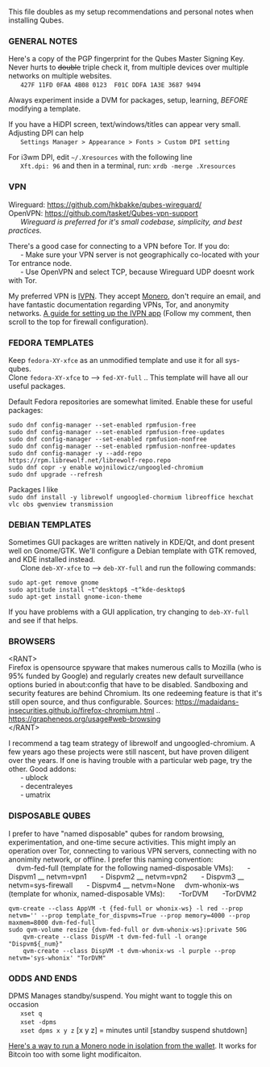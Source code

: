 This file doubles as my setup recommendations and personal notes when installing Qubes.

### GENERAL NOTES
Here's a copy of the PGP fingerprint for the Qubes Master Signing Key. Never hurts to ~~double~~ triple check it, from multiple devices over multiple networks on multiple websites.<br>
&nbsp;&nbsp;&nbsp;&nbsp;&nbsp; `427F 11FD 0FAA 4B08 0123  F01C DDFA 1A3E 3687 9494`

Always experiment inside a DVM for packages, setup, learning, *BEFORE* modifying a template.

If you have a HiDPI screen, text/windows/titles can appear very small. Adjusting DPI can help<br>
&nbsp;&nbsp;&nbsp;&nbsp;&nbsp; `Settings Manager > Appearance > Fonts > Custom DPI setting`

For i3wm DPI, edit `~/.Xresources` with the following line<br>
&nbsp;&nbsp;&nbsp;&nbsp;&nbsp; `Xft.dpi: 96` and then in a terminal, run: `xrdb -merge .Xresources`

### VPN
Wireguard: https://github.com/hkbakke/qubes-wireguard/<br>
OpenVPN: https://github.com/tasket/Qubes-vpn-support<br>
&nbsp;&nbsp;&nbsp;&nbsp;&nbsp; *Wireguard is preferred for it's small codebase, simplicity, and best practices.*

There's a good case for connecting to a VPN before Tor. If you do:<br>
&nbsp;&nbsp;&nbsp;&nbsp;&nbsp; - Make sure your VPN server is not geographically co-located with your Tor entrance node.<br>
&nbsp;&nbsp;&nbsp;&nbsp;&nbsp; - Use OpenVPN and select TCP, because Wireguard UDP doesnt work with Tor. 

My preferred VPN is [IVPN](ivpn.net). They accept [Monero](getmonero.org), don't require an email, and have fantastic documentation regarding VPNs, Tor, and anonymity networks. [A guide for setting up the IVPN app](https://forum.qubes-os.org/t/ivpn-app-4-2-setup-guide/23804/15) (Follow my comment, then scroll to the top for firewall configuration).

### FEDORA TEMPLATES
Keep `fedora-XY-xfce` as an unmodified template and use it for all sys-qubes.<br>
Clone `fedora-XY-xfce` to --> `fed-XY-full` .. This template will have all our useful packages.

Default Fedora repositories are somewhat limited. Enable these for useful packages:
```
sudo dnf config-manager --set-enabled rpmfusion-free
sudo dnf config-manager --set-enabled rpmfusion-free-updates
sudo dnf config-manager --set-enabled rpmfusion-nonfree
sudo dnf config-manager --set-enabled rpmfusion-nonfree-updates
sudo dnf config-manager -y --add-repo https://rpm.librewolf.net/librewolf-repo.repo
sudo dnf copr -y enable wojnilowicz/ungoogled-chromium
sudo dnf upgrade --refresh
```

Packages I like<br>
`sudo dnf install -y librewolf ungoogled-chormium libreoffice hexchat vlc obs gwenview transmission`

### DEBIAN TEMPLATES
Sometimes GUI packages are written natively in KDE/Qt, and dont present well on Gnome/GTK. We'll configure a Debian template with GTK removed, and KDE installed instead.<br>
&nbsp;&nbsp;&nbsp;&nbsp;&nbsp; Clone `deb-XY-xfce` to --> `deb-XY-full` and run the following commands:<br>
```
sudo apt-get remove gnome
sudo aptitude install ~t^desktop$ ~t^kde-desktop$
sudo apt-get install gnome-icon-theme    
```
If you have problems with a GUI application, try changing to `deb-XY-full` and see if that helps. 

### BROWSERS

\<RANT\><br>
Firefox is opensource spyware that makes numerous calls to Mozilla (who is 95% funded by Google) and regularly creates new default surveillance options buried in about:config that have to be disabled. Sandboxing and security features are behind Chromium. Its one redeeming feature is that it's still open source, and thus configurable. Sources:  https://madaidans-insecurities.github.io/firefox-chromium.html ..  https://grapheneos.org/usage#web-browsing<br>
\</RANT\>   

I recommend a tag team strategy of librewolf and ungoogled-chromium. A few years ago these projects were still nascent, but have proven diligent over the years. If one is having trouble with a particular web page, try the other. Good addons:<br>
&nbsp;&nbsp;&nbsp;&nbsp;&nbsp; - ublock<br>
&nbsp;&nbsp;&nbsp;&nbsp;&nbsp; - decentraleyes<br>
&nbsp;&nbsp;&nbsp;&nbsp;&nbsp; - umatrix<br>

### DISPOSABLE QUBES
I prefer to have "named disposable" qubes for random browsing, experimentation, and one-time secure activities. This might imply an operation over Tor, connecting to various VPN servers, connecting with no anonimity network, or offline. I prefer this naming convention:<br>
&nbsp;&nbsp;&nbsp; dvm-fed-full (template for the following named-disposable VMs):
&nbsp;&nbsp;&nbsp;&nbsp;&nbsp; - Dispvm1  __  netvm=vpn1
&nbsp;&nbsp;&nbsp;&nbsp;&nbsp; - Dispvm2  __  netvm=vpn2
&nbsp;&nbsp;&nbsp;&nbsp;&nbsp; - Dispvm3  __  netvm=sys-firewall
&nbsp;&nbsp;&nbsp;&nbsp;&nbsp; - Dispvm4  __  netvm=None
&nbsp;&nbsp;&nbsp; dvm-whonix-ws (template for whonix, named-disposable VMs):
&nbsp;&nbsp;&nbsp;&nbsp;&nbsp; -TorDVM
&nbsp;&nbsp;&nbsp;&nbsp;&nbsp; -TorDVM2
```
qvm-create --class AppVM -t {fed-full or whonix-ws} -l red --prop netvm='' --prop template_for_dispvms=True --prop memory=4000 --prop maxmem=8000 dvm-fed-full
sudo qvm-volume resize {dvm-fed-full or dvm-whonix-ws}:private 50G
	qvm-create --class DispVM -t dvm-fed-full -l orange "Dispvm${_num}" 
	qvm-create --class DispVM -t dvm-whonix-ws -l purple --prop netvm='sys-whonix' "TorDVM"
```

### ODDS AND ENDS
DPMS Manages standby/suspend. You might want to toggle this on occasion<br>
&nbsp;&nbsp;&nbsp;&nbsp;&nbsp; `xset q`    
&nbsp;&nbsp;&nbsp;&nbsp;&nbsp; `xset -dpms`     
&nbsp;&nbsp;&nbsp;&nbsp;&nbsp; `xset dpms x y z`  [x y z] = minutes until [standby suspend shutdown]

[Here's a way to run a Monero node in isolation from the wallet](https://www.whonix.org/wiki/Monero_Wallet_Isolation). It works for Bitcoin too with some light modificaiton.
